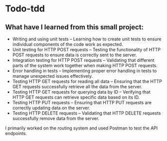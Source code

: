 # Todo-tdd

## What have I learned from this small project:

* Writing and using unit tests – Learning how to create unit tests to ensure individual components of the code work as expected.
* Unit testing for HTTP POST requests – Testing the functionality of HTTP POST requests to ensure data is correctly sent to the server.
* Integration testing for HTTP POST requests – Validating that different parts of the system work together when making HTTP POST requests.
* Error handling in tests – Implementing proper error handling in tests to manage unexpected issues effectively.
* Testing HTTP GET requests for reading all data – Ensuring that the HTTP GET requests successfully retrieve all the data from the server.
* Testing HTTP GET requests for querying data by ID – Verifying that HTTP GET requests can retrieve specific data based on its ID.
* Testing HTTP PUT requests – Ensuring that HTTP PUT requests are correctly updating data on the server.
* Testing HTTP DELETE requests – Validating that HTTP DELETE requests successfully remove data from the server.

I primarily worked on the routing system and used Postman to test the API endpoints.
